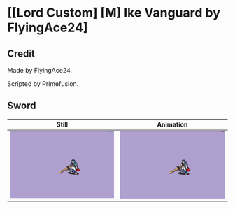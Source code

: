 # [\[Lord Custom\] \[M\] Ike Vanguard by FlyingAce24]

## Credit

Made by FlyingAce24.

Scripted by Primefusion.
	
## Sword

| Still | Animation |
| :---: | :-------: |
| ![Sword still](./Sword_000.png) | ![Sword animation](./Sword.gif) |
